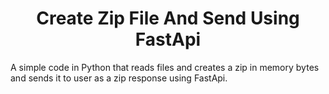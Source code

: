 <h1 align="center">Create Zip File And Send Using FastApi</h1>
A simple code in Python that reads files and creates a zip in memory bytes and sends it to user as a zip response using FastApi.
